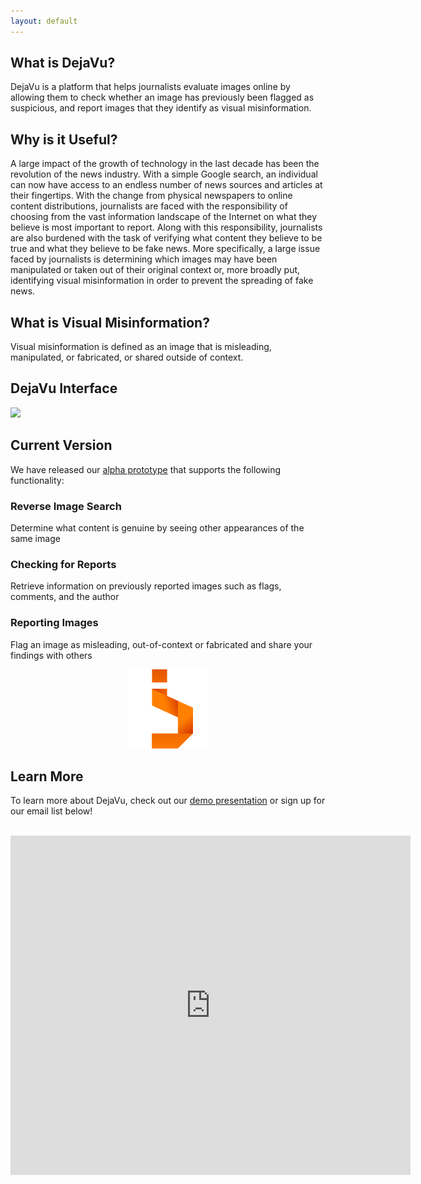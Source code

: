 ```yaml
---
layout: default
---
```


## What is DejaVu?

DejaVu is a platform that helps journalists
evaluate images online by allowing them to check whether an image has previously been flagged as suspicious, and report images that they identify as visual misinformation.

## Why is it Useful?

A large impact of the growth of technology in the last
decade has been the revolution of the news industry.
With a simple Google search, an individual can now
have access to an endless number of news sources and
articles at their fingertips. With the change from
physical newspapers to online content distributions,
journalists are faced with the responsibility of choosing
from the vast information landscape of the Internet on
what they believe is most important to report. Along
with this responsibility, journalists are also burdened
with the task of verifying what content they believe to
be true and what they believe to be fake news. More
specifically, a large issue faced by journalists is
determining which images may have been manipulated
or taken out of their original context or, more broadly
put, identifying visual misinformation in order to
prevent the spreading of fake news.

## What is Visual Misinformation?

Visual misinformation is defined as an image that is
misleading, manipulated, or fabricated, or shared outside of context.

## DejaVu Interface

<img src="assets/gif/DejaVuDemo.gif"/>

## Current Version

We have released our [alpha prototype](https://github.com/rzere/DejaVu/) that supports the following functionality:
### Reverse Image Search
Determine what content is genuine by seeing other appearances of the same image
### Checking for Reports
Retrieve information on previously reported images such as flags, comments, and the author
### Reporting Images
Flag an image as misleading, out-of-context or fabricated and share your findings with others
<br>
<div align="center"><img src="assets/img/dejavulogo.png" style="width: 30 !important" /></div>

## Learn More

To learn more about DejaVu, check out our [demo presentation](https://docs.google.com/presentation/d/1zJHZYduhhbf8Ea8A1m0W6uwxP2R_eSRpGic2FkEUiug/edit?usp=sharing) or sign up for our email list below!

<br>
<iframe src="https://docs.google.com/forms/d/e/1FAIpQLSe7XVpcCQCVtzJifsDdtj1QjfBsM8glon2Ms2fbkmtmPc9_nA/viewform?embedded=true" width="640" height="543" frameborder="0" marginheight="0" marginwidth="0">Loading...</iframe>
